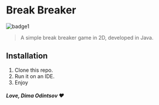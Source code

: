 # Break Breaker

![badge1](https://img.shields.io/badge/java-%23ED8B00.svg?style=for-the-badge&logo=java&logoColor=white)
> A simple break breaker game in 2D, developed in Java.

## Installation
1. Clone this repo.
2. Run it on an IDE.
3. Enjoy

##### Love, Dima Odintsov ❤️
